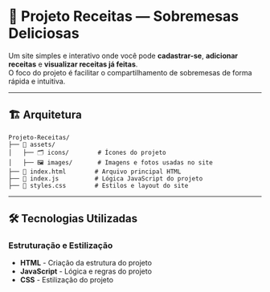 # 🍰 Projeto Receitas — Sobremesas Deliciosas

Um site simples e interativo onde você pode **cadastrar-se**, **adicionar receitas** e **visualizar receitas já feitas**.  
O foco do projeto é facilitar o compartilhamento de sobremesas de forma rápida e intuitiva.  

---

## 🏗️ Arquitetura

```
Projeto-Receitas/
├── 📂 assets/
│   ├── 🗂️ icons/        # Ícones do projeto
│   ├── 🖼️ images/       # Imagens e fotos usadas no site
├── 📄 index.html        # Arquivo principal HTML
├── 📜 index.js          # Lógica JavaScript do projeto
├── 🎨 styles.css        # Estilos e layout do site

```
---
## 🛠️ Tecnologias Utilizadas

### **Estruturação e Estilização**
- **HTML** - Criação da estrutura do projeto
- **JavaScript** - Lógica e regras do projeto
- **CSS** - Estilização do projeto
